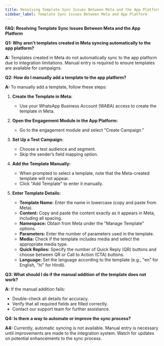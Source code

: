 ```yaml
---
title: Resolving Template Sync Issues Between Meta and the App Platform
sidebar_label: Template Sync Issues Between Meta and App Platform
---
```



**FAQ: Resolving Template Sync Issues Between Meta and the App Platform**

**Q1: Why aren't templates created in Meta syncing automatically to the app platform?**

**A:** Templates created in Meta do not automatically sync to the app platform due to integration limitations. Manual entry is required to ensure templates are available for campaigns.

**Q2: How do I manually add a template to the app platform?**

**A:** To manually add a template, follow these steps:

1. **Create the Template in Meta:**
   - Use your WhatsApp Business Account (WABA) access to create the template in Meta.

2. **Open the Engagement Module in the App Platform:**
   - Go to the engagement module and select "Create Campaign."

3. **Set Up a Test Campaign:**
   - Choose a test audience and segment.
   - Skip the sender’s field mapping option.

4. **Add the Template Manually:**
   - When prompted to select a template, note that the Meta-created template will not appear.
   - Click "Add Template" to enter it manually.

5. **Enter Template Details:**
   - **Template Name:** Enter the name in lowercase (copy and paste from Meta).
   - **Content:** Copy and paste the content exactly as it appears in Meta, including all spacing.
   - **Namespace:** Obtain from Meta under the "Manage Template" options.
   - **Parameters:** Enter the number of parameters used in the template.
   - **Media:** Check if the template includes media and select the appropriate media type.
   - **Quick Replies:** Specify the number of Quick Reply (QR) buttons and choose between QR or Call to Action (CTA) buttons.
   - **Language:** Set the language according to the template (e.g., "en" for English, "hi" for Hindi).

**Q3: What should I do if the manual addition of the template does not work?**

**A:** If the manual addition fails:

- Double-check all details for accuracy.
- Verify that all required fields are filled correctly.
- Contact our support team for further assistance.

**Q4: Is there a way to automate or improve the sync process?**

**A4:** Currently, automatic syncing is not available. Manual entry is necessary until improvements are made to the integration system. Watch for updates on potential enhancements to the sync process.


